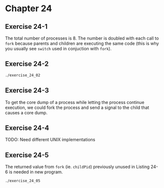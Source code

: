 # Chapter 24

## Exercise 24-1

The total number of processes is 8. The number is doubled with each call to `fork` because parents and children are executing the same code (this is why you usually see `switch` used in conjuction with `fork`). 

## Exercise 24-2

```sh
./exercise_24_02
```

## Exercise 24-3

To get the core dump of a process while letting the process continue execution, we could fork the process and send a signal to the child that causes a core dump.

## Exercise 24-4

TODO: Need different UNIX implementations

## Exercise 24-5

The returned value from `fork` (ie. `childPid`) previously unused in Listing 24-6 is needed in new program.

```sh
./exercise_24_05
```
